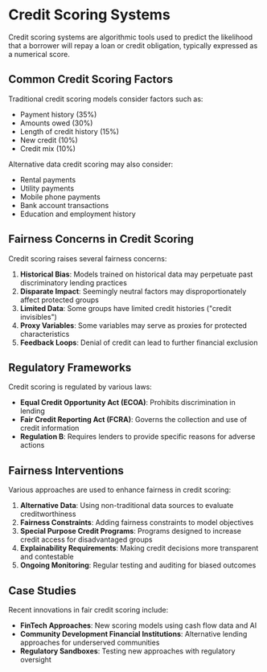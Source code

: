 # Credit Scoring Systems

Credit scoring systems are algorithmic tools used to predict the likelihood that a borrower will repay a loan or credit obligation, typically expressed as a numerical score.

## Common Credit Scoring Factors

Traditional credit scoring models consider factors such as:

- Payment history (35%)
- Amounts owed (30%)
- Length of credit history (15%)
- New credit (10%)
- Credit mix (10%)

Alternative data credit scoring may also consider:
- Rental payments
- Utility payments
- Mobile phone payments
- Bank account transactions
- Education and employment history

## Fairness Concerns in Credit Scoring

Credit scoring raises several fairness concerns:

1. **Historical Bias**: Models trained on historical data may perpetuate past discriminatory lending practices
2. **Disparate Impact**: Seemingly neutral factors may disproportionately affect protected groups
3. **Limited Data**: Some groups have limited credit histories ("credit invisibles")
4. **Proxy Variables**: Some variables may serve as proxies for protected characteristics
5. **Feedback Loops**: Denial of credit can lead to further financial exclusion

## Regulatory Frameworks

Credit scoring is regulated by various laws:

- **Equal Credit Opportunity Act (ECOA)**: Prohibits discrimination in lending
- **Fair Credit Reporting Act (FCRA)**: Governs the collection and use of credit information
- **Regulation B**: Requires lenders to provide specific reasons for adverse actions

## Fairness Interventions

Various approaches are used to enhance fairness in credit scoring:

1. **Alternative Data**: Using non-traditional data sources to evaluate creditworthiness
2. **Fairness Constraints**: Adding fairness constraints to model objectives
3. **Special Purpose Credit Programs**: Programs designed to increase credit access for disadvantaged groups
4. **Explainability Requirements**: Making credit decisions more transparent and contestable
5. **Ongoing Monitoring**: Regular testing and auditing for biased outcomes

## Case Studies

Recent innovations in fair credit scoring include:

- **FinTech Approaches**: New scoring models using cash flow data and AI
- **Community Development Financial Institutions**: Alternative lending approaches for underserved communities
- **Regulatory Sandboxes**: Testing new approaches with regulatory oversight